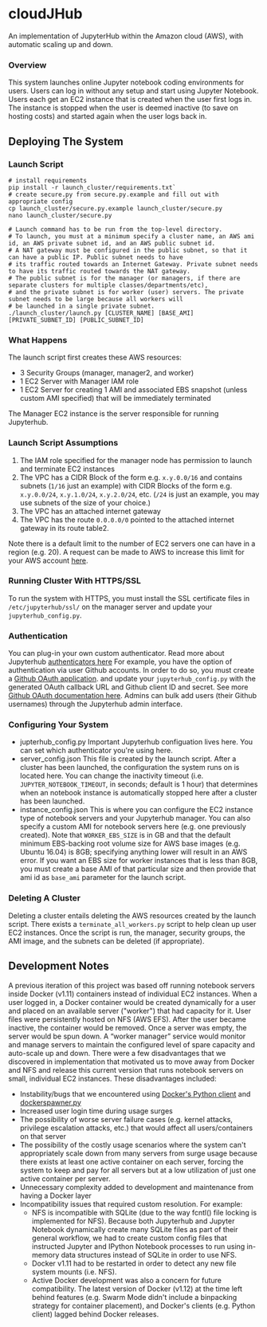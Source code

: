 cloudJHub
=======================
An implementation of JupyterHub within the Amazon cloud (AWS), with automatic scaling up and down.

### Overview ###

This system launches online Jupyter notebook coding environments for users. Users can log in without any setup and
start using Jupyter Notebook. Users each get an EC2 instance that is created when the user first logs in. The instance
is stopped when the user is deemed inactive (to save on hosting costs) and started again when the user logs back in.

Deploying The System
-----------------------------------
### Launch Script ###
```
# install requirements
pip install -r launch_cluster/requirements.txt`
# create secure.py from secure.py.example and fill out with appropriate config
cp launch_cluster/secure.py.example launch_cluster/secure.py
nano launch_cluster/secure.py

# Launch command has to be run from the top-level directory.
# To launch, you must at a minimum specify a cluster name, an AWS ami id, an AWS private subnet id, and an AWS public subnet id.
# A NAT gateway must be configured in the public subnet, so that it can have a public IP. Public subnet needs to have
# its traffic routed towards an Internet Gateway. Private subnet needs to have its traffic routed towards the NAT gateway.
# The public subnet is for the manager (or managers, if there are separate clusters for multiple classes/departments/etc),
# and the private subnet is for worker (user) servers. The private subnet needs to be large because all workers will
# be launched in a single private subnet.
./launch_cluster/launch.py [CLUSTER_NAME] [BASE_AMI] [PRIVATE_SUBNET_ID] [PUBLIC_SUBNET_ID]

```

### What Happens ###
The launch script first creates these AWS resources:

* 3 Security Groups (manager, manager2, and worker)
* 1 EC2 Server with Manager IAM role
* 1 EC2 Server for creating 1 AMI and associated EBS snapshot (unless custom AMI specified) that will be immediately terminated

The Manager EC2 instance is the server responsible for running Jupyterhub.

### Launch Script Assumptions ###
1. The IAM role specified for the manager node has permission to launch and terminate EC2 instances
2. The VPC has a CIDR Block of the form e.g. `x.y.0.0/16` and contains subnets (`1/16` just an example)
with CIDR Blocks of the form e.g. `x.y.0.0/24`, `x.y.1.0/24`, `x.y.2.0/24`, etc. (`/24` is just an example,
you may use subnets of the size of your choice.)
3. The VPC has an attached internet gateway
4. The VPC has the route `0.0.0.0/0` pointed to the attached internet gateway
in its route table2.

Note there is a default limit to the number of EC2 servers one can have in a region (e.g. 20). A request can be made to AWS
to increase this limit for your AWS account [here](http://docs.aws.amazon.com/general/latest/gr/aws_service_limits.html).

### Running Cluster With HTTPS/SSL ###
To run the system with HTTPS, you must install the SSL certificate files in `/etc/jupyterhub/ssl/` on the manager server and
update your `jupyterhub_config.py`.

### Authentication ###
You can plug-in your own custom authenticator. Read more about Jupyterhub [authenticators here](http://jupyterhub.readthedocs.io/en/latest/authenticators.html)
For example, you have the option of authentication via user Github accounts. In order to do so,
you must create a [Github OAuth application](https://github.com/settings/applications/new>).
and update your `jupyterhub_config.py` with the generated OAuth callback URL and Github client ID and secret.
See more [Github OAuth documentation here](https://github.com/jupyterhub/oauthenticator/blob/master/README.md).
Admins can bulk add users (their Github usernames) through the Jupyterhub admin interface. 

### Configuring Your System ###
- jupterhub_config.py
Important Jupyterhub configuation lives here. You can set which authenticator you're using here.
- server_config.json
This file is created by the launch script. After a cluster has been launched, the configuration the system runs on is located here.
You can change the inactivity timeout (i.e. `JUPYTER_NOTEBOOK_TIMEOUT`, in seconds; default is 1 hour) that determines
when an notebook instance is automatically stopped here after a cluster has been launched.
- instance_config.json
This is where you can configure the EC2 instance type of notebook servers and your Jupyterhub manager. You can also
specify a custom AMI for notebook servers here (e.g. one previously created). Note that `WORKER_EBS_SIZE` is in GB
and that the default minimum EBS-backing root volume size for AWS base images (e.g. Ubuntu 16.04) is 8GB;
specifying anything lower will result in an AWS error. If you want an EBS size for worker instances that is less than
8GB, you must create a base AMI of that particular size and then provide that ami id as `base_ami` parameter for the
launch script.

### Deleting A Cluster ###
Deleting a cluster entails deleting the AWS resources created by the launch script. There exists a `terminate_all_workers.py` script to
help clean up user EC2 instances. Once the script is run, the manager, security groups, the AMI image, and the subnets can be
deleted (if appropriate).

Development Notes
-----------------------------------
A previous iteration of this project was based off running notebook servers inside Docker (v1.11) containers instead
of individual EC2 instances. When a user logged in, a Docker container would be created dynamically for a user and placed
on an available server ("worker") that had capacity for it. User files were persistently hosted on NFS (AWS EFS). After the user
became inactive, the container would be removed. Once a server was empty, the server would be spun down. A “worker manager”
service would monitor and manage servers to maintain the configured level of spare capacity and auto-scale up and down.
There were a few disadvantages that we discovered in implementation that motivated us to move away from Docker and NFS and release
this current version that runs notebook servers on small, individual EC2 instances. These disadvantages included:
- Instability/bugs that we encountered using [Docker's Python client](https://github.com/docker/docker-py) and
[dockerspawner.py](https://github.com/jupyterhub/dockerspawner)
- Increased user login time during usage surges
- The possibility of worse server failure cases (e.g. kernel attacks, privilege escalation attacks, etc.) that would
affect all users/containers on that server
- The possibility of the costly usage scenarios where the system can't appropriately scale down from many servers from surge
usage because there exists at least one active container on each server, forcing the system to keep and pay for all servers
but at a low utilization of just one active container per server.
- Unnecessary complexity added to development and maintenance from having a Docker layer
- Incompatibility issues that required custom resolution. For example: 
    - NFS is incompatible with SQLite (due to the way fcntl() file locking is implemented for NFS). Because both Jupyterhub and Jupyter Notebook dynamically create
many SQLite files as part of their general workflow, we had to create custom config files that instructed Jupyter and IPython Notebook processes to run using in-memory data structures
instead of SQLite in order to use NFS. 
    - Docker v1.11 had to be restarted in order to detect any new file system mounts (i.e. NFS). 
    - Active Docker development was also a concern for future compatibility. The latest version of Docker (v1.12) at the time left behind features (e.g. Swarm Mode didn't include a binpacking
strategy for container placement), and Docker's clients (e.g. Python client) lagged behind Docker releases.